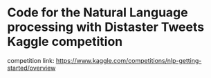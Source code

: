 # Code for the Natural Language processing with Distaster Tweets Kaggle competition
competition link: https://www.kaggle.com/competitions/nlp-getting-started/overview
